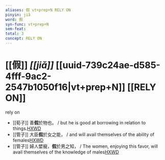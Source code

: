 ```yaml
---
aliases: 假 vt+prep+N RELY ON
pinyin: jiǎ
word: 假
syn-func: vt+prep+N
sem-feat: 
total: 3
concept: RELY ON 
---
```

# [[假]] *[[jiǎ]]*  [[uuid-739c24ae-d585-4fff-9ac2-2547b1050f16|vt+prep+N]] [[RELY ON]]
rely on
 - [[荀子]] 善**假**於物也。 / but he is good at borrowing in relation to things.[HXWD](https://hxwd.org/textview.html?location=KR3a0002_tls_001-3a.19)
 - [[管子]] 大臣**假**於女之能， / and will avail themselves of the ability of females[HXWD](https://hxwd.org/textview.html?location=KR3c0001_tls_010-120a.4)
 - [[管子]] 婦人嬖寵，**假**於男之知， / The women, enjoying this favor, will avail themselves of the knowledge of males[HXWD](https://hxwd.org/textview.html?location=KR3c0001_tls_010-120a.6)